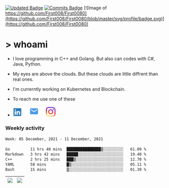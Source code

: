 [![Updated Badge](https://badges.pufler.dev/updated/First008/First008)](https://badges.pufler.dev)
[![Commits Badge](https://badges.pufler.dev/commits/monthly/First008)](https://badges.pufler.dev)
[![Image of https://github.com/First008/First0080](https://github.com/First008/First0080/blob/master/svg/profile/badge.svg)](https://github.com/First008/First0080)



<h1> > whoami </h1>

 - I love programming in C++ and Golang. But also can codes with C#, Java, Python.

 - My eyes are above the clouds. But these clouds are little diffrent than real ones.
 
 - I'm currerntly working on Kubernetes and Blockchain.

 - To reach me use one of these  

 - <a href="https://tr.linkedin.com/in/ahmet-yusuf-birinci-0650aa177" rel="nofollow"><img src="./img/linkedin.svg" width="28"></a> &nbsp;
<a href="mailto:ayb84870@gmail.com"><img src="./img/mail.svg" width="33" style="margin: 0px 10px 0px 10px;"></a> &nbsp;
<a href="https://www.instagram.com/ahmetyusufbirinci/"><img src="./img/instagram.svg" width="30"></a>

### Weekly activity
<!--START_SECTION:waka-->
```text
Week: 05 December, 2021 - 11 December, 2021

Go         11 hrs 40 mins  ███████████████▒░░░░░░░░░   61.09 % 
Markdown   3 hrs 42 mins   █████░░░░░░░░░░░░░░░░░░░░   19.40 % 
C++        2 hrs 25 mins   ███▒░░░░░░░░░░░░░░░░░░░░░   12.70 % 
YAML       58 mins         █▒░░░░░░░░░░░░░░░░░░░░░░░   05.11 % 
Bash       15 mins         ▒░░░░░░░░░░░░░░░░░░░░░░░░   01.39 % 
```
<!--END_SECTION:waka-->


|<img src="https://github-readme-stats.vercel.app/api/top-langs/?username=First008&layout=compact&theme=midnight-purple" width="410"/>|<img src="https://github-readme-stats.vercel.app/api?username=First008&show_icons=true&theme=midnight-purple"/>|
|:---:|:---:|

